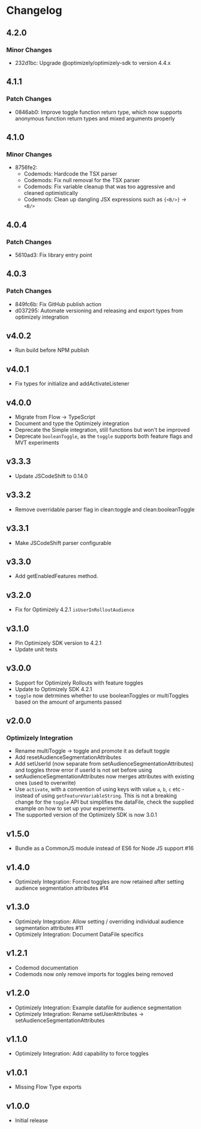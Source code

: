 # Changelog

## 4.2.0

### Minor Changes

- 232d1bc: Upgrade @optimizely/optimizely-sdk to version 4.4.x

## 4.1.1

### Patch Changes

- 0846ab0: Improve toggle function return type, which now supports anonymous function return types and mixed arguments properly

## 4.1.0

### Minor Changes

- 8756fe2:
  - Codemods: Hardcode the TSX parser
  - Codemods: Fix null removal for the TSX parser
  - Codemods: Fix variable cleanup that was too aggressive and cleaned optimistically
  - Codemods: Clean up dangling JSX expressions such as `{<B/>}` -> `<B/>`

## 4.0.4

### Patch Changes

- 5610ad3: Fix library entry point

## 4.0.3

### Patch Changes

- 849fc6b: Fix GitHub publish action
- d037295: Automate versioning and releasing and export types from optimizely integration

## v4.0.2

- Run build before NPM publish

## v4.0.1

- Fix types for initialize and addActivateListener

## v4.0.0

- Migrate from Flow -> TypeScript
- Document and type the Optimizely integration
- Deprecate the Simple integration, still functions but won't be improved
- Deprecate `booleanToggle`, as the `toggle` supports both feature flags and MVT experiments

## v3.3.3

- Update JSCodeShift to 0.14.0

## v3.3.2

- Remove overridable parser flag in clean:toggle and clean:booleanToggle

## v3.3.1

- Make JSCodeShift parser configurable

## v3.3.0

- Add getEnabledFeatures method.

## v3.2.0

- Fix for Optimizely 4.2.1 `isUserInRolloutAudience`

## v3.1.0

- Pin Optimizely SDK version to 4.2.1
- Update unit tests

## v3.0.0

- Support for Optimizely Rollouts with feature toggles
- Update to Optimizely SDK 4.2.1
- `toggle` now detrmines whether to use booleanToggles or multiToggles based on the amount of arguments passed

## v2.0.0

### Optimizely Integration

- Rename multiToggle -> toggle and promote it as default toggle
- Add resetAudienceSegmentationAttributes
- Add setUserId (now separate from setAudienceSegmentationAttributes) and toggles throw error if userId is not set before using
- setAudienceSegmentationAttributes now merges attributes with existing ones (used to overwrite)
- Use `activate`, with a convention of using keys with value `a`, `b`, `c` etc - instead of using `getFeatureVariableString`. This is not a breaking change for the `toggle` API but simplifies the dataFile, check the supplied example on how to set up your experiments.
- The supported version of the Optimizely SDK is now 3.0.1

## v1.5.0

- Bundle as a CommonJS module instead of ES6 for Node JS support #16

## v1.4.0

- Optimizely Integration: Forced toggles are now retained after setting audience segmentation attributes #14

## v1.3.0

- Optimizely Integration: Allow setting / overriding individual audience segmentation attributes #11
- Optimizely Integration: Document DataFile specifics

## v1.2.1

- Codemod documentation
- Codemods now only remove imports for toggles being removed

## v1.2.0

- Optimizely Integration: Example datafile for audience segmentation
- Optimizely Integration: Rename setUserAttributes -> setAudienceSegmentationAttributes

## v1.1.0

- Optimizely Integration: Add capability to force toggles

## v1.0.1

- Missing Flow Type exports

## v1.0.0

- Initial release
